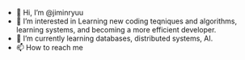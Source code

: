 - 👋 Hi, I’m @jiminryuu
- 👀 I’m interested in Learning new coding teqniques and algorithms, learning systems, and becoming a more efficient developer.
- 🌱 I’m currently learning databases, distributed systems, AI.
- 📫 How to reach me

<!---
jiminryuu/jiminryuu is a ✨ special ✨ repository because its `README.md` (this file) appears on your GitHub profile.
You can click the Preview link to take a look at your changes.
--->
